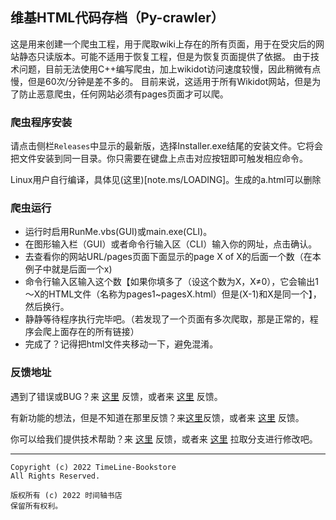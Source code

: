 ## 维基HTML代码存档（Py-crawler）

这是用来创建一个爬虫工程，用于爬取wiki上存在的所有页面，用于在受灾后的网站静态只读版本。可能不适用于恢复工程，但是为恢复页面提供了依据。
由于技术问题，目前无法使用C++编写爬虫，加上wikidot访问速度较慢，因此稍微有点慢，但是60次/分钟是差不多的。
目前来说，这适用于所有Wikidot网站，但是为了防止恶意爬虫，任何网站必须有pages页面才可以爬。

### **爬虫程序安装**
请点击侧栏`Releases`中显示的最新版，选择Installer.exe结尾的安装文件。它将会把文件安装到同一目录。你只需要在键盘上点击对应按钮即可触发相应命令。

Linux用户自行编译，具体见(这里)[note.ms/LOADING]。生成的a.html可以删除

### **爬虫运行**
* 运行时启用RunMe.vbs(GUI)或main.exe(CLI)。
* 在图形输入栏（GUI）或者命令行输入区（CLI）输入你的网址，点击确认。
* 去查看你的网站URL/pages页面下面显示的page X of X的后面一个数（在本例子中就是后面一个x)
* 命令行输入区输入这个数【如果你填多了（设这个数为X，X≠0），它会输出1～X的HTML文件（名称为pages1~pagesX.html）但是(X-1)和X是同一个】，然后换行。
* 静静等待程序执行完毕吧。（若发现了一个页面有多次爬取，那是正常的，程序会爬上面存在的所有链接）
* 完成了？记得把html文件夹移动一下，避免混淆。

### **反馈地址**
遇到了错误或BUG？来 [这里](http://ld-private-website.wikidot.com/forum/c-7602918/pyc) 反馈，或者来 [这里](https://github.com/TimeLine-Bookstore/Py-crawler/issues) 反馈。

有新功能的想法，但是不知道在那里反馈？来[这里](http://ld-private-website.wikidot.com/forum/t-15402049/pyc-1-1-0-1-9)反馈，或者来 [这里](https://github.com/TimeLine-Bookstore/Py-crawler/issues) 反馈。

你可以给我们提供技术帮助？来 [这里](http://ld-private-website.wikidot.com/forum/c-7602920/) 反馈，或者来 [这里](https://github.com/TimeLine-Bookstore/Py-crawler/fork) 拉取分支进行修改吧。

----------
```
Copyright (c) 2022 TimeLine-Bookstore
All Rights Reserved.

版权所有 (c) 2022 时间轴书店
保留所有权利。
```
